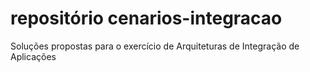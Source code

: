 # repositório cenarios-integracao

Soluções propostas para o exercício de Arquiteturas de Integração de Aplicações
